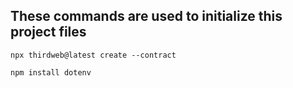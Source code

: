 ## These commands are used to initialize this project files
```
npx thirdweb@latest create --contract
```
```
npm install dotenv
```